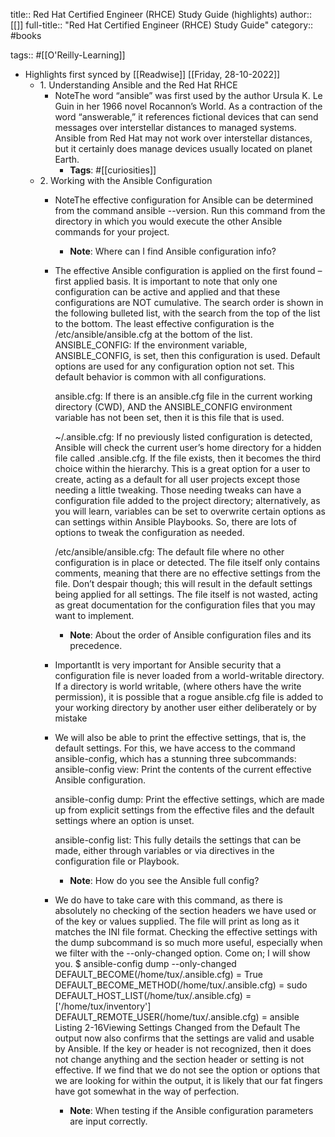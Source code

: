 title:: Red Hat Certified Engineer (RHCE) Study Guide (highlights)
author:: [[]]
full-title:: "Red Hat Certified Engineer (RHCE) Study Guide"
category:: #books

tags:: #[[O'Reilly-Learning]]

- Highlights first synced by [[Readwise]] [[Friday, 28-10-2022]]
	- 1. Understanding Ansible and the Red Hat RHCE
		- NoteThe word “ansible” was first used by the author Ursula K. Le Guin in her 1966 novel Rocannon’s World. As a contraction of the word “answerable,” it references fictional devices that can send messages over interstellar distances to managed systems. Ansible from Red Hat may not work over interstellar distances, but it certainly does manage devices usually located on planet Earth.
			- **Tags**: #[[curiosities]]
	- 2. Working with the Ansible Configuration
		- NoteThe effective configuration for Ansible can be determined from the command ansible --version. Run this command from the directory in which you would execute the other Ansible commands for your project.
			- **Note**: Where can I find Ansible configuration info?
		- The effective Ansible configuration is applied on the first found – first applied basis. It is important to note that only one configuration can be active and applied and that these configurations are NOT cumulative. The search order is shown in the following bulleted list, with the search from the top of the list to the bottom. The least effective configuration is the /etc/ansible/ansible.cfg at the bottom of the list.
		  ANSIBLE_CONFIG: If the environment variable, ANSIBLE_CONFIG, is set, then this configuration is used. Default options are used for any configuration option not set. This default behavior is common with all configurations.
		  
		  ansible.cfg: If there is an ansible.cfg file in the current working directory (CWD), AND the ANSIBLE_CONFIG environment variable has not been set, then it is this file that is used.
		  
		  ~/.ansible.cfg: If no previously listed configuration is detected, Ansible will check the current user’s home directory for a hidden file called .ansible.cfg. If the file exists, then it becomes the third choice within the hierarchy. This is a great option for a user to create, acting as a default for all user projects except those needing a little tweaking. Those needing tweaks can have a configuration file added to the project directory; alternatively, as you will learn, variables can be set to overwrite certain options as can settings within Ansible Playbooks. So, there are lots of options to tweak the configuration as needed.
		  
		  /etc/ansible/ansible.cfg: The default file where no other configuration is in place or detected. The file itself only contains comments, meaning that there are no effective settings from the file. Don’t despair though; this will result in the default settings being applied for all settings. The file itself is not wasted, acting as great documentation for the configuration files that you may want to implement.
			- **Note**: About the order of Ansible configuration files and its precedence.
		- ImportantIt is very important for Ansible security that a configuration file is never loaded from a world-writable directory. If a directory is world writable, (where others have the write permission), it is possible that a rogue ansible.cfg file is added to your working directory by another user either deliberately or by mistake
		- We will also be able to print the effective settings, that is, the default settings. For this, we have access to the command ansible-config, which has a stunning three subcommands:
		  ansible-config view: Print the contents of the current effective Ansible configuration.
		  
		  ansible-config dump: Print the effective settings, which are made up from explicit settings from the effective files and the default settings where an option is unset.
		  
		  ansible-config list: This fully details the settings that can be made, either through variables or via directives in the configuration file or Playbook.
			- **Note**: How do you see the Ansible full config?
		- We do have to take care with this command, as there is absolutely no checking of the section headers we have used or of the key or values supplied. The file will print as long as it matches the INI file format. Checking the effective settings with the dump subcommand is so much more useful, especially when we filter with the --only-changed option. Come on; I will show you.
		  $ ansible-config dump --only-changed
		  DEFAULT_BECOME(/home/tux/.ansible.cfg) = True
		  DEFAULT_BECOME_METHOD(/home/tux/.ansible.cfg) = sudo
		  DEFAULT_HOST_LIST(/home/tux/.ansible.cfg) = ['/home/tux/inventory']
		  DEFAULT_REMOTE_USER(/home/tux/.ansible.cfg) = ansible
		  Listing 2-16Viewing Settings Changed from the Default
		  The output now also confirms that the settings are valid and usable by Ansible. If the key or header is not recognized, then it does not change anything and the section header or setting is not effective. If we find that we do not see the option or options that we are looking for within the output, it is likely that our fat fingers have got somewhat in the way of perfection.
			- **Note**: When testing if the Ansible configuration parameters are input correctly.